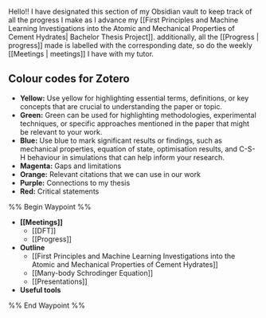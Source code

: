 Hello!! I have designated this section of my Obsidian vault to keep track of all the progress I make as I advance my [[First Principles and Machine Learning Investigations into the Atomic and Mechanical Properties of Cement Hydrates| Bachelor Thesis Project]].  additionally, all the [[Progress | progress]] made is labelled with the corresponding date, so do the weekly [[Meetings | meetings]] I have with my tutor. 

## Colour codes for Zotero 
- **Yellow:** Use yellow for highlighting essential terms, definitions, or key concepts that are crucial to understanding the paper or topic.
- **Green:** Green can be used for highlighting methodologies, experimental techniques, or specific approaches mentioned in the paper that might be relevant to your work.
- **Blue:** Use blue to mark significant results or findings, such as mechanical properties, equation of state, optimisation results, and C-S-H behaviour in simulations that can help inform your research.
- **Magenta:** Gaps and limitations
- **Orange:** Relevant citations that we can use in our work
- **Purple:** Connections to my thesis 
- **Red:** Critical statements 

%% Begin Waypoint %%
- **[[Meetings]]**
	- [[DFT]]
	- [[Progress]]
- **Outline**
	- [[First Principles and Machine Learning Investigations into the Atomic and Mechanical Properties of Cement Hydrates]]
	- [[Many-body Schrodinger Equation]]
	- [[Presentations]]
- **Useful tools**

%% End Waypoint %%
